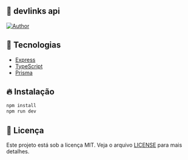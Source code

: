 ## 🔗 devlinks api

[![Author](https://img.shields.io/badge/author-ClodoaldoDantas-8257E5)](https://github.com/ClodoaldoDantas)

## 🚀 Tecnologias
- [Express](https://expressjs.com/pt-br/)
- [TypeScript](https://www.typescriptlang.org/)
- [Prisma](https://www.prisma.io/)

## 🔥 Instalação

```bash
npm install
npm run dev
```

## 📝 Licença

Este projeto está sob a licença MIT. Veja o arquivo [LICENSE](LICENSE) para mais detalhes.
